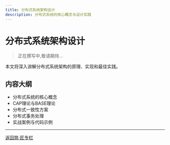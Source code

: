 ```yaml
---
title: 分布式系统架构设计
description: 分布式系统的核心概念与设计实践
---
```


# 分布式系统架构设计

> 正在撰写中,敬请期待...

本文将深入讲解分布式系统架构的原理、实现和最佳实践。

## 内容大纲

- 分布式系统的核心概念
- CAP理论与BASE理论
- 分布式一致性方案
- 分布式事务处理
- 实战案例与代码示例

---

[返回筑·匠专栏](/tutorials/architecture/)

